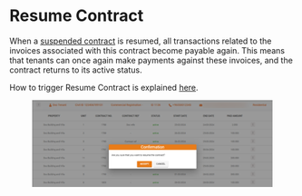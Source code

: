 # Resume Contract

When a [suspended contract](suspend-contract.md) is resumed, all transactions related to the invoices associated with this contract become payable again. This means that tenants can once again make payments against these invoices, and the contract returns to its active status.

How to trigger Resume Contract is explained [here](./#to-trigger-contract-actions).&#x20;

<figure><img src="../../../../../../.gitbook/assets/image (27).png" alt=""><figcaption></figcaption></figure>
